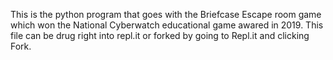 This is the python program that goes with the Briefcase Escape room game which won the National Cyberwatch educational game awared in 2019.
This file can be drug right into repl.it or forked by going to Repl.it and clicking Fork.
